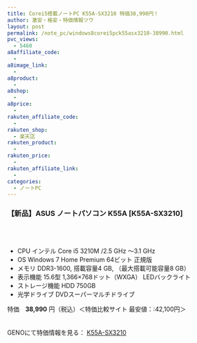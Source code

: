 ```yaml
---
title: Corei5搭載ノートPC K55A-SX3210 特価38,990円！
author: 激安・格安・特価情報ツウ
layout: post
permalink: /note_pc/windows8corei5pck55asx3210-38990.html
pvc_views:
  - 5460
a8affiliate_code:
  - 
a8image_link:
  - 
a8product:
  - 
a8shop:
  - 
a8price:
  - 
rakuten_affiliate_code:
  - 
rakuten_shop:
  - 楽天店
rakuten_product:
  - 
rakuten_price:
  - 
rakuten_affiliate_link:
  - 
categories:
  - ノートPC
---
```

### 【新品】ASUS ノートパソコン K55A [K55A-SX3210]

<div class="img-bg2 img_L">
  <a href="http://px.a8.net/svt/ejp?a8mat=1I0DKG+A2L0YI+1TD2+5ZEMP&#038;a8ejpredirect=http://www.geno-web.jp/shopdetail/002003000304" title="【新品】ASUS ノートパソコン K55A [K55A-SX3210] （Corei5 2.5Ghz/ 4G/ 750GB/ Sマルチ/15.6/ 無線LAN/ Win8 64bit）" target="_blank"><br /> </a><br /> <img border="0" src="http://i2.wp.com/www16.a8.net/0.gif?resize=1%2C1" alt="" data-recalc-dims="1" />
</div>

<!--more-->

  * CPU インテル Core i5 3210M /2.5 GHz ～3.1 GHz
  * OS Windows 7 Home Premium 64ビット 正規版
  * メモリ DDR3-1600, 搭載容量4 GB, （最大搭載可能容量8 GB）
  * 表示機能 15.6型 1,366×768ドット（WXGA） LEDバックライト
  * ストレージ機能 HDD 750GB
  * 光学ドライブ DVDスーパーマルチドライブ

特価　<span class="tokka-price"><strong>38,990</strong></span> 円（税込）＜特価比較サイト 最安値：:42,100円＞

　  
GENOにて特価情報を見る： <span class="fs150p"><a href="http://px.a8.net/svt/ejp?a8mat=1I0DKG+A2L0YI+1TD2+5ZEMP&#038;a8ejpredirect=http://www.geno-web.jp/shopdetail/002003000304" target="_blank">K55A-SX3210</a></span>